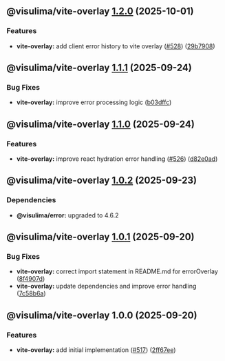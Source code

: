 ## @visulima/vite-overlay [1.2.0](https://github.com/visulima/visulima/compare/@visulima/vite-overlay@1.1.1...@visulima/vite-overlay@1.2.0) (2025-10-01)

### Features

* **vite-overlay:** add client error history to vite overlay ([#528](https://github.com/visulima/visulima/issues/528)) ([29b7908](https://github.com/visulima/visulima/commit/29b79085f7ffe1b3c14f59f87ef76514eed8291c))

## @visulima/vite-overlay [1.1.1](https://github.com/visulima/visulima/compare/@visulima/vite-overlay@1.1.0...@visulima/vite-overlay@1.1.1) (2025-09-24)

### Bug Fixes

* **vite-overlay:** improve error processing logic ([b03dffc](https://github.com/visulima/visulima/commit/b03dffc589b7aa6d26528ac001cd54d50cdbf7e8))

## @visulima/vite-overlay [1.1.0](https://github.com/visulima/visulima/compare/@visulima/vite-overlay@1.0.2...@visulima/vite-overlay@1.1.0) (2025-09-24)

### Features

* **vite-overlay:** improve react hydration error handling ([#526](https://github.com/visulima/visulima/issues/526)) ([d82e0ad](https://github.com/visulima/visulima/commit/d82e0ad94bafc4c23af0e5d4745c3a23a8d4746f))

## @visulima/vite-overlay [1.0.2](https://github.com/visulima/visulima/compare/@visulima/vite-overlay@1.0.1...@visulima/vite-overlay@1.0.2) (2025-09-23)


### Dependencies

* **@visulima/error:** upgraded to 4.6.2

## @visulima/vite-overlay [1.0.1](https://github.com/visulima/visulima/compare/@visulima/vite-overlay@1.0.0...@visulima/vite-overlay@1.0.1) (2025-09-20)

### Bug Fixes

* **vite-overlay:** correct import statement in README.md for errorOverlay ([8f4907d](https://github.com/visulima/visulima/commit/8f4907d176b05b549616e3b6df98147aea062ac3))
* **vite-overlay:** update dependencies and improve error handling ([7c58b6a](https://github.com/visulima/visulima/commit/7c58b6aca8a84dc2073ecb53dd0513b0f7cc8d60))

## @visulima/vite-overlay 1.0.0 (2025-09-20)

### Features

* **vite-overlay:** add initial implementation ([#517](https://github.com/visulima/visulima/issues/517)) ([2ff67ee](https://github.com/visulima/visulima/commit/2ff67ee316ee517f1c55b39b27a10aebb82dd4b9))
